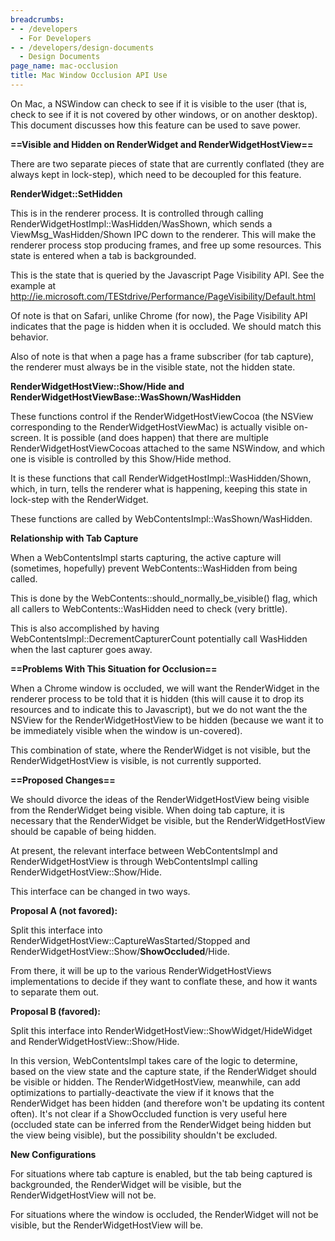 ```yaml
---
breadcrumbs:
- - /developers
  - For Developers
- - /developers/design-documents
  - Design Documents
page_name: mac-occlusion
title: Mac Window Occlusion API Use
---
```


On Mac, a NSWindow can check to see if it is visible to the user (that is, check
to see if it is not covered by other windows, or on another desktop). This
document discusses how this feature can be used to save power.

**==Visible and Hidden on RenderWidget and RenderWidgetHostView==**

There are two separate pieces of state that are currently conflated (they are
always kept in lock-step), which need to be decoupled for this feature.

**RenderWidget::SetHidden**

This is in the renderer process. It is controlled through calling
RenderWidgetHostImpl::WasHidden/WasShown, which sends a ViewMsg_WasHidden/Shown
IPC down to the renderer. This will make the renderer process stop producing
frames, and free up some resources. This state is entered when a tab is
backgrounded.

This is the state that is queried by the Javascript Page Visibility API. See the
example at
http://ie.microsoft.com/TEStdrive/Performance/PageVisibility/Default.html

Of note is that on Safari, unlike Chrome (for now), the Page Visibility API
indicates that the page is hidden when it is occluded. We should match this
behavior.

Also of note is that when a page has a frame subscriber (for tab capture), the
renderer must always be in the visible state, not the hidden state.

**RenderWidgetHostView::Show/Hide and
RenderWidgetHostViewBase::WasShown/WasHidden**

These functions control if the RenderWidgetHostViewCocoa (the NSView
corresponding to the RenderWidgetHostViewMac) is actually visible on-screen. It
is possible (and does happen) that there are multiple RenderWidgetHostViewCocoas
attached to the same NSWindow, and which one is visible is controlled by this
Show/Hide method.

It is these functions that call RenderWidgetHostImpl::WasHidden/Shown, which, in
turn, tells the renderer what is happening, keeping this state in lock-step with
the RenderWidget.

These functions are called by WebContentsImpl::WasShown/WasHidden.

**Relationship with Tab Capture**

When a WebContentsImpl starts capturing, the active capture will (sometimes,
hopefully) prevent WebContents::WasHidden from being called.

This is done by the WebContents::should_normally_be_visible() flag, which all
callers to WebContents::WasHidden need to check (very brittle).

This is also accomplished by having WebContentsImpl::DecrementCapturerCount
potentially call WasHidden when the last capturer goes away.

**==Problems With This Situation for Occlusion==**

When a Chrome window is occluded, we will want the RenderWidget in the renderer
process to be told that it is hidden (this will cause it to drop its resources
and to indicate this to Javascript), but we do not want the the NSView for the
RenderWidgetHostView to be hidden (because we want it to be immediately visible
when the window is un-covered).

This combination of state, where the RenderWidget is not visible, but the
RenderWidgetHostView is visible, is not currently supported.

**==Proposed Changes==**

We should divorce the ideas of the RenderWidgetHostView being visible from the
RenderWidget being visible. When doing tab capture, it is necessary that the
RenderWidget be visible, but the RenderWidgetHostView should be capable of being
hidden.

At present, the relevant interface between WebContentsImpl and
RenderWidgetHostView is through WebContentsImpl calling
RenderWidgetHostView::Show/Hide.

This interface can be changed in two ways.

**Proposal A (not favored):**

Split this interface into RenderWidgetHostView::CaptureWasStarted/Stopped and
RenderWidgetHostView::Show/**ShowOccluded**/Hide.

From there, it will be up to the various RenderWidgetHostViews implementations
to decide if they want to conflate these, and how it wants to separate them out.

**Proposal B (favored):**

Split this interface into RenderWidgetHostView::ShowWidget/HideWidget and
RenderWidgetHostView::Show/Hide.

In this version, WebContentsImpl takes care of the logic to determine, based on
the view state and the capture state, if the RenderWidget should be visible or
hidden. The RenderWidgetHostView, meanwhile, can add optimizations to
partially-deactivate the view if it knows that the RenderWidget has been hidden
(and therefore won't be updating its content often). It's not clear if a
ShowOccluded function is very useful here (occluded state can be inferred from
the RenderWidget being hidden but the view being visible), but the possibility
shouldn't be excluded.

**New Configurations**

For situations where tab capture is enabled, but the tab being captured is
backgrounded, the RenderWidget will be visible, but the RenderWidgetHostView
will not be.

For situations where the window is occluded, the RenderWidget will not be
visible, but the RenderWidgetHostView will be.